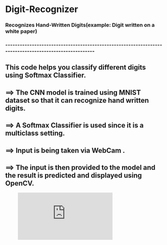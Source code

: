 # Digit-Recognizer

### Recognizes Hand-Written Digits(example: Digit written on a white paper)
### ------------------------------------------------------------------------------------------------------

## This code helps you classify different digits using Softmax Classifier.
## ==> The CNN model is trained using MNIST dataset so that it can recognize hand written digits.
## ==> A Softmax Classifier is used since it is a multiclass setting.
## ==> Input is being taken via WebCam . 
## ==> The input is then provided to the model and the result is predicted and displayed using OpenCV.

<html>
  <body>
    <figure class="video_container">
      <iframe src="https://drive.google.com/open?id=1HrO5TWJYu1fUAfTVPyrlFveRexBBNlKQ" frameborder="0" allowfullscreen="true"> </iframe>
    </figure>
  <body>
<html>
